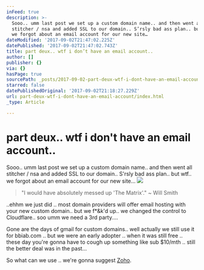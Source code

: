```yaml
---
inFeed: true
description: >-
  Sooo.. umm last post we set up a custom domain name.. and then went all
  stitcher / nsa and added SSL to our domain.. S’rsly bad ass plan.. but wtf..
  we forgot about an email account for our new site…
dateModified: '2017-09-02T21:47:02.225Z'
datePublished: '2017-09-02T21:47:02.743Z'
title: part deux.. wtf i don’t have an email account..
author: []
publisher: {}
via: {}
hasPage: true
sourcePath: _posts/2017-09-02-part-deux-wtf-i-dont-have-an-email-account.md
starred: false
datePublishedOriginal: '2017-09-02T21:18:27.229Z'
url: part-deux-wtf-i-dont-have-an-email-account/index.html
_type: Article

---
```

# part deux.. wtf i don't have an email account..

Sooo.. umm last post we set up a custom domain name.. and then went all stitcher / nsa and added SSL to our domain.. S'rsly bad ass plan.. but wtf.. we forgot about an email account for our new site...
![](https://imgflo.herokuapp.com/graph/2b2431f8e7ba7b0/26bceeec8b92eb8b835cce8e7f5fc453/croprotate.jpg?cropheight=3814&cropwidth=5718&degrees=0&input=https%3A%2F%2Fthe-grid-user-content.s3-us-west-2.amazonaws.com%2F7fc78594-689b-40b6-98b1-088ba771485b.jpg&x=0&y=0)

> "I would have absolutely messed up 'The Matrix'." ~ Will Smith

..ehhm we just did .. most domain providers will offer email hosting with your new custom domain.. but we f\*&k'd up.. we changed the control to Cloudflare.. soo umm we need a 3rd party....

Gone are the days of gmail for custom domains.. well actually we still use it for bbiab.com .. but we were an early adopter .. when it was still free .. these day you're gonna have to cough up something like sub $10/mth .. still the better deal was in the past... 

So what can we use .. we're gonna suggest [Zoho][0].

[0]: https://www.zoho.com/